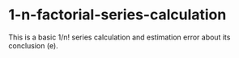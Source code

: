 # 1-n-factorial-series-calculation
This is a basic 1/n! series calculation and estimation error about its conclusion (e).
